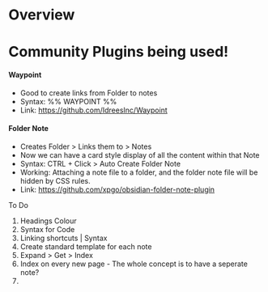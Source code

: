# Overview

# Community Plugins being used!

#### Waypoint
- Good to create links from Folder to notes
- Syntax: %% WAYPOINT %%
- Link: https://github.com/IdreesInc/Waypoint

#### Folder Note
- Creates Folder > Links them to > Notes
- Now we can have a card style display of all the content within that Note
- Syntax: CTRL + Click > Auto Create Folder Note
- Working: Attaching a note file to a folder, and the folder note file will be hidden by CSS rules.
- Link: https://github.com/xpgo/obsidian-folder-note-plugin


To Do
1. Headings Colour
2. Syntax for Code
3. Linking shortcuts | Syntax
4. Create standard template for each note
5. Expand > Get > Index
6. Index on every new page - The whole concept is to have a seperate note?
7. 